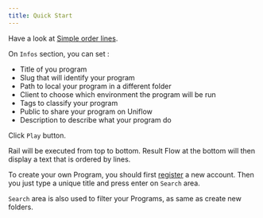```yaml
---
title: Quick Start
---
```


Have a look at [Simple order lines](https://uniflow.io/public/feed/simple-order-line).

On `Infos` section, you can set :
- Title of you program
- Slug that will identify your program
- Path to local your program in a different folder
- Client to choose which environment the program will be run
- Tags to classify your program
- Public to share your program on Uniflow
- Description to describe what your program do

Click `Play` button.

Rail will be executed from top to bottom. Result Flow at the bottom will
then display a text that is ordered by lines.

To create your own Program, you should first
[register](https://uniflow.io/register) a new account. Then you just
type a unique title and press enter on `Search` area.

`Search` area is also used to filter your Programs, as same as create
new folders.
